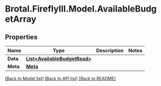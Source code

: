 # Brotal.FireflyIII.Model.AvailableBudgetArray

## Properties

Name | Type | Description | Notes
------------ | ------------- | ------------- | -------------
**Data** | [**List&lt;AvailableBudgetRead&gt;**](AvailableBudgetRead.md) |  | 
**Meta** | [**Meta**](Meta.md) |  | 

[[Back to Model list]](../../README.md#documentation-for-models) [[Back to API list]](../../README.md#documentation-for-api-endpoints) [[Back to README]](../../README.md)


